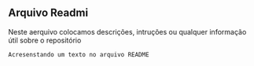 ## **Arquivo Readmi**
Neste aerquivo colocamos descrições, intruções ou qualquer informação útil sobre o repositório
    
    Acresenstando um texto no arquivo README